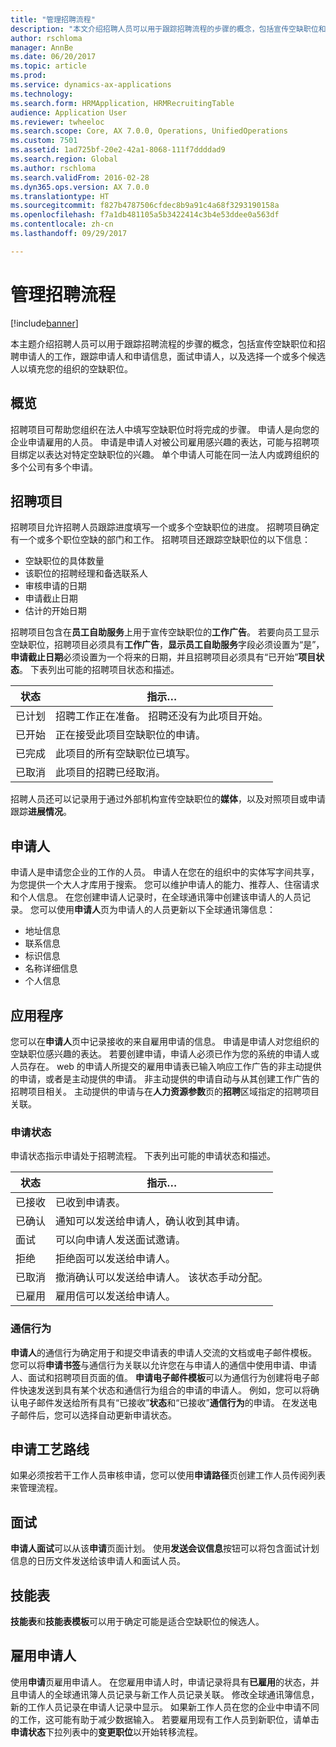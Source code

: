 ```yaml
---
title: "管理招聘流程"
description: "本文介绍招聘人员可以用于跟踪招聘流程的步骤的概念，包括宣传空缺职位和招聘申请人的工作，跟踪申请人和申请信息，面试申请人，以及选择一个或多个候选人以填充您的组织的空缺职位。"
author: rschloma
manager: AnnBe
ms.date: 06/20/2017
ms.topic: article
ms.prod: 
ms.service: dynamics-ax-applications
ms.technology: 
ms.search.form: HRMApplication, HRMRecruitingTable
audience: Application User
ms.reviewer: twheeloc
ms.search.scope: Core, AX 7.0.0, Operations, UnifiedOperations
ms.custom: 7501
ms.assetid: 1ad725bf-20e2-42a1-8068-111f7ddddad9
ms.search.region: Global
ms.author: rschloma
ms.search.validFrom: 2016-02-28
ms.dyn365.ops.version: AX 7.0.0
ms.translationtype: HT
ms.sourcegitcommit: f827b4787506cfdec8b9a91c4a68f3293190158a
ms.openlocfilehash: f7a1db481105a5b3422414c3b4e53ddee0a563df
ms.contentlocale: zh-cn
ms.lasthandoff: 09/29/2017

---
```


# <a name="manage-a-recruiting-process"></a>管理招聘流程

[!include[banner](../includes/banner.md)]


本主题介绍招聘人员可以用于跟踪招聘流程的步骤的概念，包括宣传空缺职位和招聘申请人的工作，跟踪申请人和申请信息，面试申请人，以及选择一个或多个候选人以填充您的组织的空缺职位。

<a name="overview"></a>概览
--------

招聘项目可帮助您组织在法人中填写空缺职位时将完成的步骤。 申请人是向您的企业申请雇用的人员。  申请是申请人对被公司雇用感兴趣的表达，可能与招聘项目绑定以表达对特定空缺职位的兴趣。  单个申请人可能在同一法人内或跨组织的多个公司有多个申请。

<a name="recruitment-projects"></a>招聘项目
--------------------

招聘项目允许招聘人员跟踪进度填写一个或多个空缺职位的进度。  招聘项目确定有一个或多个职位空缺的部门和工作。 招聘项目还跟踪空缺职位的以下信息：
-   空缺职位的具体数量
-   该职位的招聘经理和备选联系人
-   审核申请的日期
-   申请截止日期
-   估计的开始日期

招聘项目包含在**员工自助服务**上用于宣传空缺职位的**工作广告**。 若要向员工显示空缺职位，招聘项目必须具有**工作广告**，**显示员工自助服务**字段必须设置为“是”，**申请截止日期**必须设置为一个将来的日期，并且招聘项目必须具有“已开始”**项目状态**。 下表列出可能的招聘项目状态和描述。

| **状态**    | **指示…**                                                                  |
|-----------|------------------------------------------------------------------------------------------|
| 已计划 | 招聘工作正在准备。  招聘还没有为此项目开始。 |
| 已开始   | 正在接受此项目空缺职位的申请。                    |
| 已完成  | 此项目的所有空缺职位已填写。                                          |
| 已取消  | 此项目的招聘已经取消。                                           |

招聘人员还可以记录用于通过外部机构宣传空缺职位的**媒体**，以及对照项目或申请跟踪**进展情况**。

<a name="applicants"></a>申请人
----------

申请人是申请您企业的工作的人员。  申请人在您在的组织中的实体写字间共享，为您提供一个大人才库用于搜索。 您可以维护申请人的能力、推荐人、住宿请求和个人信息。 在您创建申请人记录时，在全球通讯簿中创建该申请人的人员记录。 您可以使用**申请人**页为申请人的人员更新以下全球通讯簿信息：
-   地址信息
-   联系信息
-   标识信息
-   名称详细信息
-   个人信息

## <a name="applications"></a>应用程序
您可以在**申请人**页中记录接收的来自雇用申请的信息。 申请是申请人对您组织的空缺职位感兴趣的表达。  若要创建申请，申请人必须已作为您的系统的申请人或人员存在。
web 的申请人所提交的雇用申请表已输入响应工作广告的非主动提供的申请，或者是主动提供的申请。 非主动提供的申请自动与从其创建工作广告的招聘项目相关。 主动提供的申请与在**人力资源参数**页的**招聘**区域指定的招聘项目关联。
### <a name="application-status"></a>申请状态

申请状态指示申请处于招聘流程。 下表列出可能的申请状态和描述。

| 状态    | 指示…                                                                           |
|-----------|-------------------------------------------------------------------------------------------|
| 已接收  | 已收到申请表。                                                             |
| 已确认 | 通知可以发送给申请人，确认收到其申请。            |
| 面试 | 可以向申请人发送面试邀请。                                     |
| 拒绝 | 拒绝函可以发送给申请人。                                          |
| 已取消  | 撤消确认可以发送给申请人。 该状态手动分配。 |
| 已雇用  | 雇用信可以发送给申请人。                                         |

### <a name="correspondence-actions"></a>通信行为

**申请人**的通信行为确定用于和提交申请表的申请人交流的文档或电子邮件模板。 您可以将**申请书签**与通信行为关联以允许您在与申请人的通信中使用申请、申请人、面试和招聘项目页面的值。  **申请电子邮件模板**可以为通信行为创建将电子邮件快速发送到具有某个状态和通信行为组合的申请的申请人。 例如，您可以将确认电子邮件发送给所有具有“已接收”**状态**和“已接收”**通信行为**的申请。  在发送电子邮件后，您可以选择自动更新申请状态。

## <a name="application-routing"></a>申请工艺路线

如果必须按若干工作人员审核申请，您可以使用**申请路径**页创建工作人员传阅列表来管理流程。

## <a name="interviews"></a>面试

**申请人面试**可以从该**申请**页面计划。  使用**发送会议信息**按钮可以将包含面试计划信息的日历文件发送给该申请人和面试人员。

## <a name="skill-mapping"></a>技能表

**技能表**和**技能表模板**可以用于确定可能是适合空缺职位的候选人。

## <a name="hiring-applicants"></a>雇用申请人

使用**申请**页雇用申请人。 在您雇用申请人时，申请记录将具有**已雇用**的状态，并且申请人的全球通讯簿人员记录与新工作人员记录关联。 修改全球通讯簿信息，新的工作人员记录在申请人记录中显示。 如果新工作人员在您的企业中申请不同的工作，这可能有助于减少数据输入。  若要雇用现有工作人员到新职位，请单击**申请状态**下拉列表中的**变更职位**以开始转移流程。







